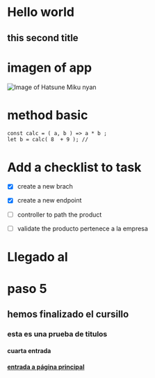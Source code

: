 # Hello world
## this second title

# imagen of app

![Image of Hatsune Miku nyan](https://i.ytimg.com/vi/TbrJpiUKuG8/maxresdefault.jpg)


# method basic

```
const calc = ( a, b ) => a * b ;
let b = calc( 8  + 9 ); //
```


# Add a checklist to task
- [x] create a new brach
- [x] create a new endpoint
- [ ] controller to path the product
- [ ] validate the producto pertenece a la empresa


# Llegado al <h1>paso 5</h1>
## hemos finalizado el cursillo
### esta es una prueba de titulos
#### cuarta entrada
#### [entrada a página principal](https://www.facebook.com/profile.php?id=61557212477762)

